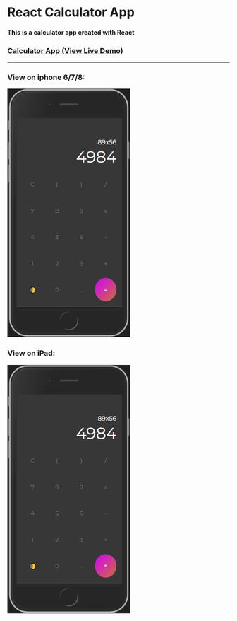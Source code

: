 # React Calculator App

#### This is a calculator app created with React


### [Calculator App (View Live Demo)](https://calculator-app-pranoy.vercel.app/)

---

### View on iphone 6/7/8:
![image](https://github.com/developersview/react-calculator-app/blob/master/images/iphone.png) 

### View on iPad:
![image](https://github.com/developersview/react-calculator-app/blob/master/images/iphone.png) 


